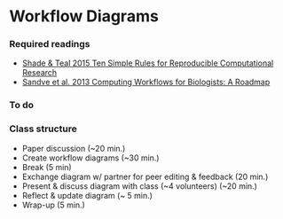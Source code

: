 # Workflow Diagrams

### Required readings
- [Shade & Teal 2015 Ten Simple Rules for Reproducible Computational Research](../../readings/pdfs/Shade2015.pdf)
- [Sandve et al. 2013 Computing Workflows for Biologists: A Roadmap](../../readings/pdfs/Sandve2013.pdf)

### To do

### Class structure
- Paper discussion (~20 min.)
- Create workflow diagrams (~30 min.)
- Break (5 min)
- Exchange diagram w/ partner for peer editing & feedback (20 min.)
- Present & discuss diagram with class (~4 volunteers) (~20 min.)
- Reflect & update diagram (~ 5 min.)
- Wrap-up (5 min.)
